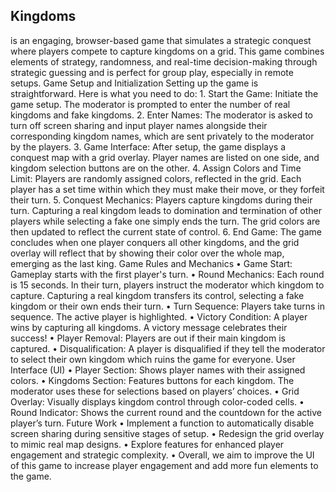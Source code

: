 <h2>Kingdoms</h2>
is an engaging, browser-based game that simulates a strategic conquest where players compete to capture kingdoms on a grid. This game combines elements of strategy, randomness, and real-time decision-making through strategic guessing and is perfect for group play, especially in remote setups.
Game Setup and Initialization
Setting up the game is straightforward. Here is what you need to do:
1.	Start the Game: Initiate the game setup. The moderator is prompted to enter the number of real kingdoms and fake kingdoms.
2.	Enter Names: The moderator is asked to turn off screen sharing and input player names alongside their corresponding kingdom names, which are sent privately to the moderator by the players.
3.	Game Interface: After setup, the game displays a conquest map with a grid overlay. Player names are listed on one side, and kingdom selection buttons are on the other.
4.	Assign Colors and Time Limit: Players are randomly assigned colors, reflected in the grid. Each player has a set time within which they must make their move, or they forfeit their turn.
5.	Conquest Mechanics: Players capture kingdoms during their turn. Capturing a real kingdom leads to domination and termination of other players while selecting a fake one simply ends the turn. The grid colors are then updated to reflect the current state of control.
6.	End Game: The game concludes when one player conquers all other kingdoms, and the grid overlay will reflect that by showing their color over the whole map, emerging as the last king.
Game Rules and Mechanics
•	Game Start: Gameplay starts with the first player's turn.
•	Round Mechanics: Each round is 15 seconds. In their turn, players instruct the moderator which kingdom to capture. Capturing a real kingdom transfers its control, selecting a fake kingdom or their own ends their turn.
•	Turn Sequence: Players take turns in sequence. The active player is highlighted.
•	Victory Condition: A player wins by capturing all kingdoms. A victory message celebrates their success!
•	Player Removal: Players are out if their main kingdom is captured.
•	Disqualification: A player is disqualified if they tell the moderator to select their own kingdom which ruins the game for everyone.
User Interface (UI)
•	Player Section: Shows player names with their assigned colors.
•	Kingdoms Section: Features buttons for each kingdom. The moderator uses these for selections based on players’ choices.
•	Grid Overlay: Visually displays kingdom control through color-coded cells.
•	Round Indicator: Shows the current round and the countdown for the active player’s turn.
Future Work
•	Implement a function to automatically disable screen sharing during sensitive stages of setup.
•	Redesign the grid overlay to mimic real map designs.
•	Explore features for enhanced player engagement and strategic complexity.
•	Overall, we aim to improve the UI of this game to increase player engagement and add more fun elements to the game.
